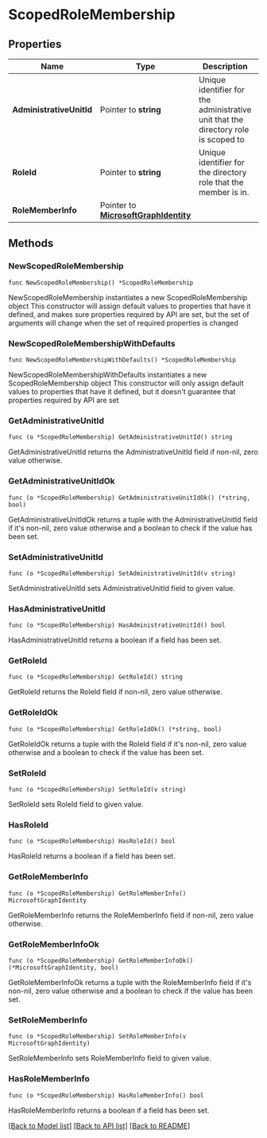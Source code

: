 # ScopedRoleMembership

## Properties

Name | Type | Description | Notes
------------ | ------------- | ------------- | -------------
**AdministrativeUnitId** | Pointer to **string** | Unique identifier for the administrative unit that the directory role is scoped to | [optional] 
**RoleId** | Pointer to **string** | Unique identifier for the directory role that the member is in. | [optional] 
**RoleMemberInfo** | Pointer to [**MicrosoftGraphIdentity**](MicrosoftGraphIdentity.md) |  | [optional] 

## Methods

### NewScopedRoleMembership

`func NewScopedRoleMembership() *ScopedRoleMembership`

NewScopedRoleMembership instantiates a new ScopedRoleMembership object
This constructor will assign default values to properties that have it defined,
and makes sure properties required by API are set, but the set of arguments
will change when the set of required properties is changed

### NewScopedRoleMembershipWithDefaults

`func NewScopedRoleMembershipWithDefaults() *ScopedRoleMembership`

NewScopedRoleMembershipWithDefaults instantiates a new ScopedRoleMembership object
This constructor will only assign default values to properties that have it defined,
but it doesn't guarantee that properties required by API are set

### GetAdministrativeUnitId

`func (o *ScopedRoleMembership) GetAdministrativeUnitId() string`

GetAdministrativeUnitId returns the AdministrativeUnitId field if non-nil, zero value otherwise.

### GetAdministrativeUnitIdOk

`func (o *ScopedRoleMembership) GetAdministrativeUnitIdOk() (*string, bool)`

GetAdministrativeUnitIdOk returns a tuple with the AdministrativeUnitId field if it's non-nil, zero value otherwise
and a boolean to check if the value has been set.

### SetAdministrativeUnitId

`func (o *ScopedRoleMembership) SetAdministrativeUnitId(v string)`

SetAdministrativeUnitId sets AdministrativeUnitId field to given value.

### HasAdministrativeUnitId

`func (o *ScopedRoleMembership) HasAdministrativeUnitId() bool`

HasAdministrativeUnitId returns a boolean if a field has been set.

### GetRoleId

`func (o *ScopedRoleMembership) GetRoleId() string`

GetRoleId returns the RoleId field if non-nil, zero value otherwise.

### GetRoleIdOk

`func (o *ScopedRoleMembership) GetRoleIdOk() (*string, bool)`

GetRoleIdOk returns a tuple with the RoleId field if it's non-nil, zero value otherwise
and a boolean to check if the value has been set.

### SetRoleId

`func (o *ScopedRoleMembership) SetRoleId(v string)`

SetRoleId sets RoleId field to given value.

### HasRoleId

`func (o *ScopedRoleMembership) HasRoleId() bool`

HasRoleId returns a boolean if a field has been set.

### GetRoleMemberInfo

`func (o *ScopedRoleMembership) GetRoleMemberInfo() MicrosoftGraphIdentity`

GetRoleMemberInfo returns the RoleMemberInfo field if non-nil, zero value otherwise.

### GetRoleMemberInfoOk

`func (o *ScopedRoleMembership) GetRoleMemberInfoOk() (*MicrosoftGraphIdentity, bool)`

GetRoleMemberInfoOk returns a tuple with the RoleMemberInfo field if it's non-nil, zero value otherwise
and a boolean to check if the value has been set.

### SetRoleMemberInfo

`func (o *ScopedRoleMembership) SetRoleMemberInfo(v MicrosoftGraphIdentity)`

SetRoleMemberInfo sets RoleMemberInfo field to given value.

### HasRoleMemberInfo

`func (o *ScopedRoleMembership) HasRoleMemberInfo() bool`

HasRoleMemberInfo returns a boolean if a field has been set.


[[Back to Model list]](../README.md#documentation-for-models) [[Back to API list]](../README.md#documentation-for-api-endpoints) [[Back to README]](../README.md)


